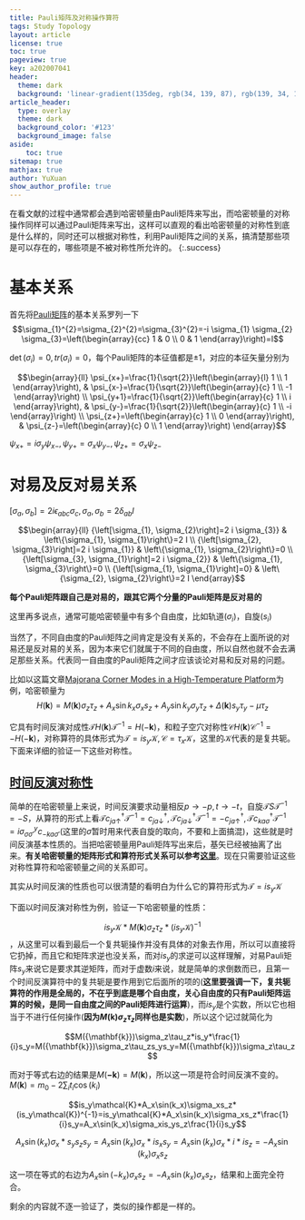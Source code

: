 ```yaml
---
title: Pauli矩阵及对称操作算符
tags: Study Topology
layout: article
license: true
toc: true
pageview: true
key: a202007041
header:
  theme: dark
  background: 'linear-gradient(135deg, rgb(34, 139, 87), rgb(139, 34, 139))'
article_header:
  type: overlay
  theme: dark
  background_color: '#123'
  background_image: false
aside:
    toc: true
sitemap: true
mathjax: true
author: YuXuan
show_author_profile: true
---
```

在看文献的过程中通常都会遇到哈密顿量由Pauli矩阵来写出，而哈密顿量的对称操作同样可以通过Pauli矩阵来写出，这样可以直观的看出哈密顿量的对称性到底是什么样的，同时还可以根据对称性，利用Pauli矩阵之间的关系，搞清楚那些项是可以存在的，哪些项是不被对称性所允许的。
{:.success}
<!--more-->
# 基本关系
首先将[Pauli矩阵](https://en.wikipedia.org/wiki/Pauli_matrices)的基本关系罗列一下
$$\sigma_{1}^{2}=\sigma_{2}^{2}=\sigma_{3}^{2}=-i \sigma_{1} \sigma_{2} \sigma_{3}=\left(\begin{array}{cc}
1 & 0 \\
0 & 1
\end{array}\right)=I$$

$\det(\sigma_i)=0,tr(\sigma_i)=0$，每个Pauli矩阵的本征值都是$\pm1$，对应的本征矢量分别为

$$\begin{array}{ll}
\psi_{x+}=\frac{1}{\sqrt{2}}\left(\begin{array}{l}
1 \\
1
\end{array}\right), & \psi_{x-}=\frac{1}{\sqrt{2}}\left(\begin{array}{c}
1 \\
-1
\end{array}\right) \\
\psi_{y+1}=\frac{1}{\sqrt{2}}\left(\begin{array}{c}
1 \\
i
\end{array}\right), & \psi_{y-}=\frac{1}{\sqrt{2}}\left(\begin{array}{c}
1 \\
-i
\end{array}\right) \\
\psi_{z+}=\left(\begin{array}{c}
1 \\
0
\end{array}\right), & \psi_{z-}=\left(\begin{array}{c}
0 \\
1
\end{array}\right)
\end{array}$$

$\psi_{x+}=i\sigma_y\psi_{x-},\psi_{y+}=\sigma_x\psi_{y-},\psi_{z+}=\sigma_x\psi_{z-}$

# 对易及反对易关系

$[\sigma_a,\sigma_b]=2i\epsilon_{abc}\sigma_c,{\sigma_a,\sigma_b}=2\delta_{ab}I$

$$\begin{array}{ll}
{\left[\sigma_{1}, \sigma_{2}\right]=2 i \sigma_{3}} & \left\{\sigma_{1}, \sigma_{1}\right\}=2 I \\
{\left[\sigma_{2}, \sigma_{3}\right]=2 i \sigma_{1}} & \left\{\sigma_{1}, \sigma_{2}\right\}=0 \\
{\left[\sigma_{3}, \sigma_{1}\right]=2 i \sigma_{2}} & \left\{\sigma_{1}, \sigma_{3}\right\}=0 \\
{\left[\sigma_{1}, \sigma_{1}\right]=0} & \left\{\sigma_{2}, \sigma_{2}\right\}=2 I
\end{array}$$

**每个Pauli矩阵跟自己是对易的，跟其它两个分量的Pauli矩阵是反对易的**

这里再多说点，通常可能哈密顿量中有多个自由度，比如轨道($\sigma_i$)，自旋($s_i$)

当然了，不同自由度的Pauli矩阵之间肯定是没有关系的，不会存在上面所说的对易还是反对易的关系，因为本来它们就属于不同的自由度，所以自然也就不会去满足那些关系。代表同一自由度的Pauli矩阵之间才应该谈论对易和反对易的问题。

比如以这篇文章[Majorana Corner Modes in a High-Temperature Platform]( https://journals.aps.org/prl/abstract/10.1103/PhysRevLett.121.096803 )为例，哈密顿量为$$H(\mathbf{k})= M(\mathbf{k}) \sigma_{z} \tau_{z}+A_{x} \sin k_{x} \sigma_{x} s_{z}+A_{y} \sin k_{y} \sigma_{y} \tau_{z} 
+\Delta(\mathbf{k}) s_{y} \tau_{y}-\mu \tau_{z}$$

它具有时间反演对成性$\mathcal{T} H(\mathbf{k}) \mathcal{T}^{-1}=H(-\mathbf{k})$，和粒子空穴对称性$\mathcal{C}H(\mathbf{k}) \mathcal{C}^{-1}=-H(-\mathbf{k})$，对称算符的具体形式为$\mathcal{T}=is_y\mathcal{K},\mathcal{C}=\tau_x\mathcal{K}$，这里的$\mathcal{K}$代表的是复共轭。下面来详细的验证一下这些对称性。

## [时间反演对称性]( https://en.wikipedia.org/wiki/T-symmetry )

简单的在哈密顿量上来说，时间反演要求动量相反$p\rightarrow-p,t\rightarrow-t$，自旋$\mathcal{T}S\mathcal{T}^{-1}=-S$，从算符的形式上看$\mathcal{T}c^\dagger_{ja\uparrow}\mathcal{T}^{-1}=c^\dagger_{ja\downarrow},\mathcal{T}c^\dagger_{ja\downarrow}\mathcal{T}^{-1}=-c^\dagger_{ja\uparrow},\mathcal{T}c^\dagger_{ka\sigma}\mathcal{T}^{-1}=i\sigma^y_{\sigma\sigma'}c_{-ka\sigma'}$(这里的$\sigma$暂时用来代表自旋的取向，不要和上面搞混)，这些就是时间反演基本性质的。当把哈密顿量用Pauli矩阵写出来后，基矢已经被抽离了出来。**有关哈密顿量的矩阵形式和算符形式关系可以参考[这里]( http://www.guanjihuan.com/archives/4867 )**。现在只需要验证这些对称性算符和哈密顿量之间的关系即可。

其实从时间反演的性质也可以很清楚的看明白为什么它的算符形式为$\mathcal{T}=is_y \mathcal{K}$

下面以时间反演对称性为例，验证一下哈密顿量的性质：

$$is_y\mathcal{K}*M({\mathbf{k}})\sigma_z\tau_z*(is_y\mathcal{K})^{-1}$$，从这里可以看到最后一个复共轭操作并没有具体的对象去作用，所以可以直接将它扔掉，而且它和矩阵求逆也没关系，而对$is_y$的求逆可以这样理解，对易Pauli矩阵$s_y$来说它是要求其逆矩阵，而对于虚数$i$来说，就是简单的求倒数而已，且第一个时间反演算符中的复共轭是要作用到它后面所的项的(**这里要强调一下，复共轭算符的作用是全局的，不在乎到底是哪个自由度，关心自由度的只有Pauli矩阵运算的时候，是同一自由度之间的Pauli矩阵进行运算**)，而$is_y$是个实数，所以它也相当于不进行任何操作(**因为$M({\mathbf{k}})\sigma_z\tau_z$同样也是实数**)，所以这个记过就简化为

$$M({\mathbf{k}})\sigma_z\tau_z*is_y*\frac{1}{i}s_y=M({\mathbf{k}})\sigma_z\tau_zs_ys_y=M({\mathbf{k}})\sigma_z\tau_z$$

而对于等式右边的结果是$M(\mathbf{-k})=M(\mathbf{k})$，所以这一项是符合时间反演不变的。$M(\mathbf{k})=m_0-2\sum_it_i\cos(k_i)$

$$is_y\mathcal{K}*A_x\sin(k_x)\sigma_xs_z*(is_y\mathcal{K})^{-1}=is_y\mathcal{K}*A_x\sin(k_x)\sigma_xs_z*\frac{1}{i}s_y=A_x\sin(k_x)\sigma_xis_ys_z\frac{1}{i}s_y$$

$$A_x\sin(k_x)\sigma_x*s_ys_zs_y=A_x\sin(k_x)\sigma_x*is_xs_y=A_x\sin(k_x)\sigma_x*i*is_z=-A_x\sin(k_x)\sigma_xs_z$$

这一项在等式的右边为$A_x\sin(-k_x)\sigma_xs_z=-A_x\sin(k_x)\sigma_xs_z$，结果和上面完全符合。

剩余的内容就不逐一验证了，类似的操作都是一样的。